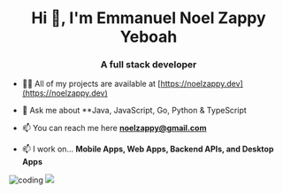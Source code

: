 <h1 align="center">Hi 👋, I'm Emmanuel Noel Zappy Yeboah</h1>
<h3 align="center">A full stack developer</h3>

- 👨‍💻 All of my projects are available at [https://noelzappy.dev](https://noelzappy.dev)

- 💬 Ask me about **Java, JavaScript, Go, Python & TypeScript

- 📫 You can reach me here **noelzappy@gmail.com**

- 📫 I work on... **Mobile Apps, Web Apps, Backend APIs, and Desktop Apps**

![coding](https://wakatime.com/badge/user/2ea7f4b7-2f3a-477d-8f61-a0ecd3770f08.svg)     ![](https://komarev.com/ghpvc/?username=noelzappy&label=Profile%20Views&color=0e75b6&style=flat)
